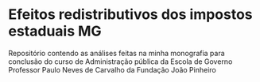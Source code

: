 # Efeitos redistributivos dos impostos estaduais MG
 Repositório contendo as análises feitas na minha monografia para conclusão do curso de Administração pública da Escola de Governo Professor Paulo Neves de Carvalho da Fundação João Pinheiro
